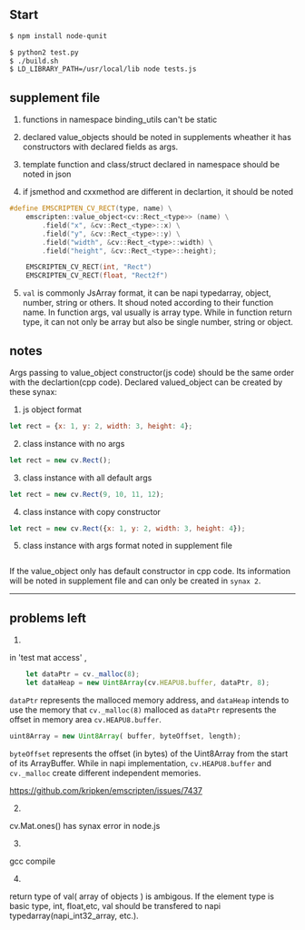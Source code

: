 ## Start
```sh
$ npm install node-qunit

$ python2 test.py
$ ./build.sh
$ LD_LIBRARY_PATH=/usr/local/lib node tests.js
```
## supplement file
1. functions in namespace binding_utils can't be static

2. declared value_objects should be noted in supplements wheather it has constructors with declared fields as args. 

3. template function and class/struct declared in namespace should be noted in json

4. if jsmethod and cxxmethod are different in declartion, it should be noted
```cpp
#define EMSCRIPTEN_CV_RECT(type, name) \
    emscripten::value_object<cv::Rect_<type>> (name) \
        .field("x", &cv::Rect_<type>::x) \
        .field("y", &cv::Rect_<type>::y) \
        .field("width", &cv::Rect_<type>::width) \
        .field("height", &cv::Rect_<type>::height);

    EMSCRIPTEN_CV_RECT(int, "Rect")
    EMSCRIPTEN_CV_RECT(float, "Rect2f")
``` 

5. `val` is commonly JsArray format, it can be napi typedarray, object, number, string or others. It shoud noted according to their function name. In function args, val usually is array type. While in function return type, it can not only be array but also be single number, string or object.




## notes
Args passing to value_object constructor(js code) should be the same order with the declartion(cpp code).
Declared valued_object can be created by these synax:
1. js object format
```js
let rect = {x: 1, y: 2, width: 3, height: 4};
```
2. class instance with no args
```js
let rect = new cv.Rect();
```
3. class instance with all default args
```js
let rect = new cv.Rect(9, 10, 11, 12);
```
4. class instance with copy constructor
```js
let rect = new cv.Rect({x: 1, y: 2, width: 3, height: 4});
```
5. class instance with args format noted in supplement file
```js
```

If the value_object only has default constructor in cpp code. Its information will be noted in supplement file and can only be created in `synax 2`.


---
## problems left
1. 
in 'test mat access' ,
```js
    let dataPtr = cv._malloc(8);
    let dataHeap = new Uint8Array(cv.HEAPU8.buffer, dataPtr, 8);
```
`dataPtr` represents the malloced memory address, and `dataHeap` intends to use the memory that `cv._malloc(8)` malloced as `dataPtr` represents the offset in memory area `cv.HEAPU8.buffer`.
```js
uint8Array = new Uint8Array( buffer, byteOffset, length);
```
`byteOffset` represents the offset (in bytes) of the Uint8Array from the start of its ArrayBuffer. 
While in napi implementation, `cv.HEAPU8.buffer` and `cv._malloc` create different independent memories.

https://github.com/kripken/emscripten/issues/7437

2. 
cv.Mat.ones() has synax error in node.js

3. 
gcc compile

4. 
return type of val( array of objects ) is ambigous. If the element type is basic type, int, float,etc, val should be transfered to napi typedarray(napi_int32_array, etc.).
